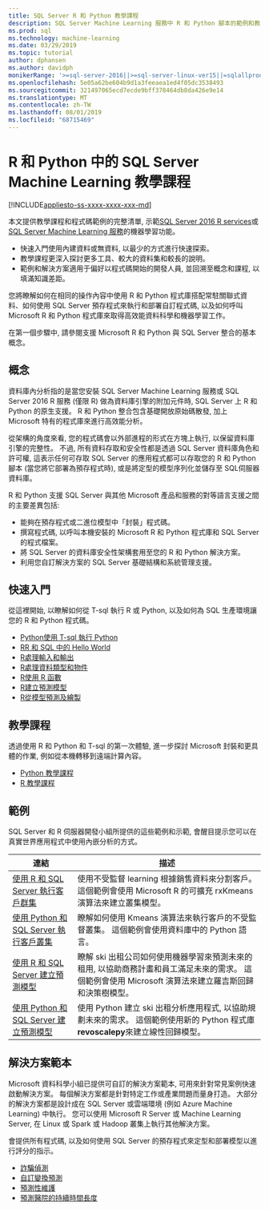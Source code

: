 ```yaml
---
title: SQL Server R 和 Python 教學課程
description: SQL Server Machine Learning 服務中 R 和 Python 腳本的範例和教學課程。
ms.prod: sql
ms.technology: machine-learning
ms.date: 03/29/2019
ms.topic: tutorial
author: dphansen
ms.author: davidph
monikerRange: '>=sql-server-2016||>=sql-server-linux-ver15||=sqlallproducts-allversions'
ms.openlocfilehash: 5e05a62be604b9d1a3feeaea1ed4f05dc3538493
ms.sourcegitcommit: 321497065ecd7ecde9bff378464db8da426e9e14
ms.translationtype: MT
ms.contentlocale: zh-TW
ms.lasthandoff: 08/01/2019
ms.locfileid: "68715469"
---
```

# <a name="sql-server-machine-learning-tutorials-in-r-and-python"></a>R 和 Python 中的 SQL Server Machine Learning 教學課程
[!INCLUDE[appliesto-ss-xxxx-xxxx-xxx-md](../../includes/appliesto-ss-xxxx-xxxx-xxx-md.md)]

本文提供教學課程和程式碼範例的完整清單, 示範[SQL Server 2016 R services](../install/sql-r-services-windows-install.md)或[SQL Server Machine Learning 服務](../install/sql-machine-learning-services-windows-install.md)的機器學習功能。 

+ 快速入門使用內建資料或無資料, 以最少的方式進行快速探索。
+ 教學課程更深入探討更多工具、較大的資料集和較長的說明。
+ 範例和解決方案適用于偏好以程式碼開始的開發人員, 並回溯至概念和課程, 以填滿知識差距。

您將瞭解如何在相同的操作內容中使用 R 和 Python 程式庫搭配常駐關聯式資料、如何使用 SQL Server 預存程式來執行和部署自訂程式碼, 以及如何呼叫 Microsoft R 和 Python 程式庫來取得高效能資料科學和機器學習工作。

在第一個步驟中, 請參閱支援 Microsoft R 和 Python 與 SQL Server 整合的基本概念。

## <a name="concepts"></a>概念

資料庫內分析指的是當您安裝 SQL Server Machine Learning 服務或 SQL Server 2016 R 服務 (僅限 R) 做為資料庫引擎的附加元件時, SQL Server 上 R 和 Python 的原生支援。 R 和 Python 整合包含基礎開放原始碼散發, 加上 Microsoft 特有的程式庫來進行高效能分析。

從架構的角度來看, 您的程式碼會以外部進程的形式在方塊上執行, 以保留資料庫引擎的完整性。 不過, 所有資料存取和安全性都是透過 SQL Server 資料庫角色和許可權, 這表示任何可存取 SQL Server 的應用程式都可以存取您的 R 和 Python 腳本 (當您將它部署為預存程式時), 或是將定型的模型序列化並儲存至 SQL伺服器資料庫。

R 和 Python 支援 SQL Server 與其他 Microsoft 產品和服務的對等語言支援之間的主要差異包括:

+ 能夠在預存程式或二進位模型中「封裝」程式碼。
+ 撰寫程式碼, 以呼叫本機安裝的 Microsoft R 和 Python 程式庫和 SQL Server 的程式檔案。
+ 將 SQL Server 的資料庫安全性架構套用至您的 R 和 Python 解決方案。
+ 利用您自訂解決方案的 SQL Server 基礎結構和系統管理支援。

## <a name="quickstarts"></a>快速入門

從這裡開始, 以瞭解如何從 T-sql 執行 R 或 Python, 以及如何為 SQL 生產環境讓您的 R 和 Python 程式碼。

+ [Python使用 T-sql 執行 Python](run-python-using-t-sql.md)
+ [RR 和 SQL 中的 Hello World](rtsql-using-r-code-in-transact-sql-quickstart.md)
+ [R處理輸入和輸出](rtsql-working-with-inputs-and-outputs.md)
+ [R處理資料類型和物件](rtsql-r-and-sql-data-types-and-data-objects.md)
+ [R使用 R 函數](rtsql-using-r-functions-with-sql-server-data.md)
+ [R建立預測模型](rtsql-create-a-predictive-model-r.md)
+ [R從模型預測及繪製](rtsql-predict-and-plot-from-model.md)

## <a name="tutorials"></a>教學課程

透過使用 R 和 Python 和 T-sql 的第一次體驗, 進一步探討 Microsoft 封裝和更具體的作業, 例如從本機轉移到遠端計算內容。

+ [Python 教學課程](sql-server-python-tutorials.md)
+ [R 教學課程](sql-server-r-tutorials.md)

<a name ="bkmk_samples"></a>

## <a name="samples"></a>範例

SQL Server 和 R 伺服器開發小組所提供的這些範例和示範, 會醒目提示您可以在真實世界應用程式中使用內嵌分析的方式。

| 連結 | 描述 | 
|------|-------------|
| [使用 R 和 SQL Server 執行客戶群集](https://microsoft.github.io/sql-ml-tutorials/R/customerclustering/) | 使用不受監督 learning 根據銷售資料來分割客戶。 這個範例會使用 Microsoft R 的可擴充 rxKmeans 演算法來建立叢集模型。 |
| [使用 Python 和 SQL Server 執行客戶叢集](https://microsoft.github.io/sql-ml-tutorials/python/customerclustering/) | 瞭解如何使用 Kmeans 演算法來執行客戶的不受監督叢集。 這個範例會使用資料庫中的 Python 語言。| SQL Server 2017 |
| [使用 R 和 SQL Server 建立預測模型](https://microsoft.github.io/sql-ml-tutorials/R/rentalprediction) | 瞭解 ski 出租公司如何使用機器學習來預測未來的租用, 以協助商務計畫和員工滿足未來的需求。 這個範例會使用 Microsoft 演算法來建立羅吉斯回歸和決策樹模型。 | 
| [使用 Python 和 SQL Server 建立預測模型](https://microsoft.github.io/sql-ml-tutorials/python/rentalprediction/) | 使用 Python 建立 ski 出租分析應用程式, 以協助規劃未來的需求。 這個範例使用新的 Python 程式庫**revoscalepy**來建立線性回歸模型。 | 

<a name="bkmk_solutions"></a>

## <a name="solution-templates"></a>解決方案範本

Microsoft 資料科學小組已提供可自訂的解決方案範本, 可用來針對常見案例快速啟動解決方案。 每個解決方案都是針對特定工作或產業問題而量身打造。 大部分的解決方案都是設計成在 SQL Server 或雲端環境 (例如 Azure Machine Learning) 中執行。 您可以使用 Microsoft R Server 或 Machine Learning Server, 在 Linux 或 Spark 或 Hadoop 叢集上執行其他解決方案。

會提供所有程式碼, 以及如何使用 SQL Server 的預存程式來定型和部署模型以進行評分的指示。

+ [詐騙偵測](https://gallery.cortanaanalytics.com/Tutorial/Online-Fraud-Detection-Template-with-SQL-Server-R-Services-1)
+ [自訂變換預測](https://gallery.cortanaanalytics.com/Tutorial/Customer-Churn-Prediction-Template-with-SQL-Server-R-Services-1)
+ [預測性維護](https://gallery.cortanaanalytics.com/Tutorial/Predictive-Maintenance-Template-with-SQL-Server-R-Services-1)
+ [預測醫院的持續時間長度](https://gallery.cortanaintelligence.com/Solution/Predicting-Length-of-Stay-in-Hospitals-1)


